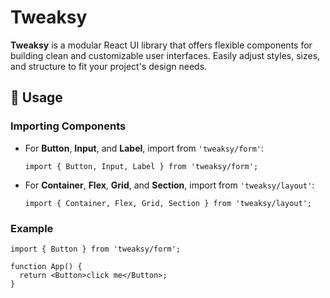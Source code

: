 # Tweaksy

**Tweaksy** is a modular React UI library that offers flexible components for building clean and customizable user interfaces. Easily adjust styles, sizes, and structure to fit your project's design needs.

## 🧱 Usage

### Importing Components

- For **Button**, **Input**, and **Label**, import from `'tweaksy/form'`:
  ```tsx
  import { Button, Input, Label } from 'tweaksy/form';
  ```

- For **Container**, **Flex**, **Grid**, and **Section**, import from `'tweaksy/layout'`:
  ```tsx
  import { Container, Flex, Grid, Section } from 'tweaksy/layout';
  ```

### Example

```tsx
import { Button } from 'tweaksy/form';

function App() {
  return <Button>click me</Button>;
}
```
